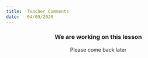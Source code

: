 ```yaml
---
title:  Teacher Comments
date:   04/09/2020
---
```


### <center>We are working on this lesson</center>
<center>Please come back later</center>